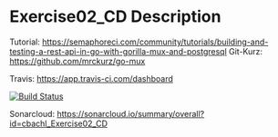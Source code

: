 # Exercise02_CD Description

Tutorial: https://semaphoreci.com/community/tutorials/building-and-testing-a-rest-api-in-go-with-gorilla-mux-and-postgresql
Git-Kurz: https://github.com/mrckurz/go-mux

Travis: https://app.travis-ci.com/dashboard

[![Build Status](https://app.travis-ci.com/cbachl/Exercise02_CD.svg?branch=main)](https://app.travis-ci.com/cbachl/Exercise02_CD)

Sonarcloud: https://sonarcloud.io/summary/overall?id=cbachl_Exercise02_CD
